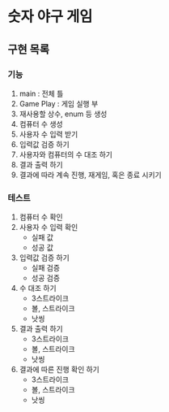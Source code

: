 # 숫자 야구 게임
## 구현 목록
### 기능
1.  main : 전체 틀
2. Game Play : 게임 실행 부
3. 재사용할 상수, enum 등 생성   
4. 컴퓨터 수 생성
5. 사용자 수 입력 받기
6. 입력값 검증 하기
7. 사용자와 컴퓨터의 수 대조 하기
8. 결과 출력 하기
9. 결과에 따라 계속 진행, 재게임, 혹은 종료 시키기
### 테스트
1. 컴퓨터 수 확인
2. 사용자 수 입력 확인 
    * 실패 값
    * 성공 값
3. 입력값 검증 하기
    * 실패 검증
    * 성공 검증
4. 수 대조 하기
    * 3스트라이크 
    * 볼, 스트라이크
    * 낫씽
5. 결과 출력 하기
    * 3스트라이크
    * 볼, 스트라이크
    * 낫씽
6. 결과에 따른 진행 확인 하기
    * 3스트라이크
    * 볼, 스트라이크
    * 낫씽